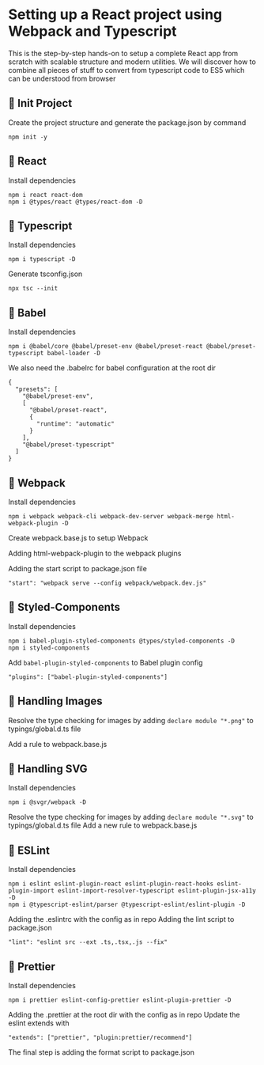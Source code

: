 # Setting up a React project using Webpack and Typescript

This is the step-by-step hands-on to setup a complete React app from scratch with scalable structure and modern utilities. We will discover how to combine all pieces of stuff to convert from typescript code to ES5 which can be understood from browser

## 🌄 Init Project

Create the project structure and generate the package.json by command

    npm init -y

## 🌄 React

Install dependencies

    npm i react react-dom
    npm i @types/react @types/react-dom -D

## 🌄 Typescript

Install dependencies

    npm i typescript -D

Generate tsconfig.json

    npx tsc --init

## 🌄 Babel

Install dependencies

    npm i @babel/core @babel/preset-env @babel/preset-react @babel/preset-typescript babel-loader -D

We also need the .babelrc for babel configuration at the root dir

    {
      "presets": [
        "@babel/preset-env",
        [
          "@babel/preset-react",
          {
            "runtime": "automatic"
          }
        ],
        "@babel/preset-typescript"
      ]
    }

## 🌄 Webpack

Install dependencies

    npm i webpack webpack-cli webpack-dev-server webpack-merge html-webpack-plugin -D

Create webpack.base.js to setup Webpack

Adding html-webpack-plugin to the webpack plugins

Adding the start script to package.json file

    "start": "webpack serve --config webpack/webpack.dev.js"

## 🌄 Styled-Components

Install dependencies

    npm i babel-plugin-styled-components @types/styled-components -D
    npm i styled-components

Add `babel-plugin-styled-components` to Babel plugin config

    "plugins": ["babel-plugin-styled-components"]

## 🌄 Handling Images

Resolve the type checking for images by adding `declare module "*.png"` to typings/global.d.ts file

Add a rule to webpack.base.js

## 🌄 Handling SVG

Install dependencies

    npm i @svgr/webpack -D

Resolve the type checking for images by adding `declare module "*.svg"` to typings/global.d.ts file
Add a new rule to webpack.base.js

## 🌄 ESLint

Install dependencies

    npm i eslint eslint-plugin-react eslint-plugin-react-hooks eslint-plugin-import eslint-import-resolver-typescript eslint-plugin-jsx-a11y -D
    npm i @typescript-eslint/parser @typescript-eslint/eslint-plugin -D

Adding the .eslintrc with the config as in repo
Adding the lint script to package.json

    "lint": "eslint src --ext .ts,.tsx,.js --fix"

## 🌄 Prettier

Install dependencies

    npm i prettier eslint-config-prettier eslint-plugin-prettier -D

Adding the .prettier at the root dir with the config as in repo
Update the eslint extends with

    "extends": ["prettier", "plugin:prettier/recommend"]

The final step is adding the format script to package.json

